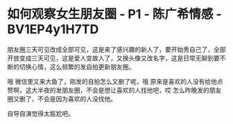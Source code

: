 # 如何观察女生朋友圈 - P1 - 陈广希情感 - BV1EP4y1H7TD

朋友圈三天可见改成全部可见，这是来了感兴趣的新人了，要开始秀自己了，全部开放变成三天可见，这是爱人变故人了，又换头像又改名字，这是日常无聊到要不断的切换心情，这么频繁的发自拍更新朋友圈。

哦 微信里又来大鱼了，刚发的自拍怎么又删了呢，哦 原来是喜欢的人没有给他点赞啊，这大半夜的发朋友圈，不会是想让喜欢的人找他吧，哎 怎么昨晚发的朋友圈又删了，不会是因为喜欢的人没找他。

自导自演觉得太尴尬吧。